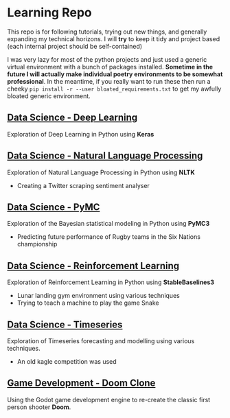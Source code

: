 # Learning Repo

This repo is for following tutorials, trying out new things, and generally expanding my technical horizons.
I will **try** to keep it tidy and project based (each internal project should be self-contained)

I was very lazy for most of the python projects and just used a generic virtual environment with a bunch of packages installed. **Sometime in the future I will actually make individual poetry environments to be somewhat professional**. In the meantime, if you really want to run these then run a cheeky `pip install -r --user bloated_requirements.txt` to get my awfully bloated generic environment.

## [Data Science - Deep Learning](https://github.com/Graphight/Learning#DS-DeepLearning)
  Exploration of Deep Learning in Python using **Keras**
  
## [Data Science - Natural Language Processing](https://github.com/Graphight/Learning#DS-NLP)
  Exploration of Natural Language Processing in Python using **NLTK**
  * Creating a Twitter scraping sentiment analyser

## [Data Science - PyMC](https://github.com/Graphight/Learning#DS-PyMC)
  Exploration of the Bayesian statistical modeling in Python using **PyMC3**
  * Predicting future performance of Rugby teams in the Six Nations championship
  
## [Data Science - Reinforcement Learning](https://github.com/Graphight/Learning#DS-ReinforcementLearning)
  Exploration of Reinforcement Learning in Python using **StableBaselines3**
  * Lunar landing gym environment using various techniques
  * Trying to teach a machine to play the game Snake

## [Data Science - Timeseries](https://github.com/Graphight/Learning#DS-Timeseries)
  Exploration of Timeseries forecasting and modelling using various techniques. 
  * An old kagle competition was used 
 
## [Game Development - Doom Clone](https://github.com/Graphight/Learning#Godot-DoomClone)
  Using the Godot game development engine to re-create the classic first person shooter **Doom**.
